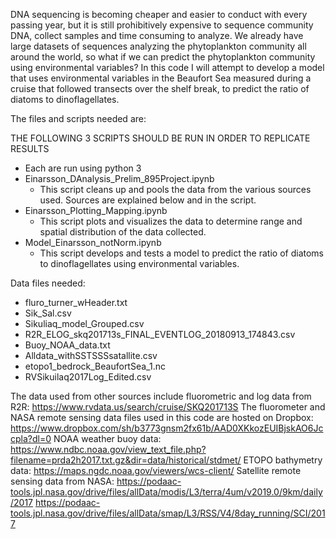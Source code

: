 DNA sequencing is becoming cheaper and easier to conduct with every passing year, but it is still prohibitively expensive to sequence community DNA, collect samples and time consuming to analyze. We already have large datasets of sequences analyzing the phytoplankton community all around the world, so what if we can predict the phytoplankton community using environmental variables?
In this code I will attempt to develop a model that uses environmental variables in the Beaufort Sea measured during a cruise that followed transects over the shelf break, to predict the ratio of diatoms to dinoflagellates.

The files and scripts needed are: 


THE FOLLOWING 3 SCRIPTS SHOULD BE RUN IN ORDER TO REPLICATE RESULTS
- Each are run using python 3
- Einarsson_DAnalysis_Prelim_895Project.ipynb
  - This script cleans up and pools the data from the various sources used. Sources are explained below and in the script.
- Einarsson_Plotting_Mapping.ipynb
  - This script plots and visualizes the data to determine range and spatial distribution of the data collected.
- Model_Einarsson_notNorm.ipynb
  - This script develops and tests a model to predict the ratio of diatoms to dinoflagellates using environmental variables.

Data files needed:
- fluro_turner_wHeader.txt
- Sik_Sal.csv
- Sikuliaq_model_Grouped.csv
- R2R_ELOG_skq201713s_FINAL_EVENTLOG_20180913_174843.csv
- Buoy_NOAA_data.txt
- Alldata_withSSTSSSsatallite.csv
- etopo1_bedrock_BeaufortSea_1.nc
- RVSikuilaq2017Log_Edited.csv

The data used from other sources include fluorometric and log data from R2R: 
https://www.rvdata.us/search/cruise/SKQ201713S
The fluorometer and NASA remote sensing data files used in this code are hosted on Dropbox:
https://www.dropbox.com/sh/b3773gnsm2fx61b/AAD0XKkozEUIBjskAO6Jccpla?dl=0
NOAA weather buoy data:
https://www.ndbc.noaa.gov/view_text_file.php?filename=prda2h2017.txt.gz&dir=data/historical/stdmet/
ETOPO bathymetry data:
https://maps.ngdc.noaa.gov/viewers/wcs-client/
Satellite remote sensing data from NASA:
https://podaac-tools.jpl.nasa.gov/drive/files/allData/modis/L3/terra/4um/v2019.0/9km/daily/2017
https://podaac-tools.jpl.nasa.gov/drive/files/allData/smap/L3/RSS/V4/8day_running/SCI/2017
